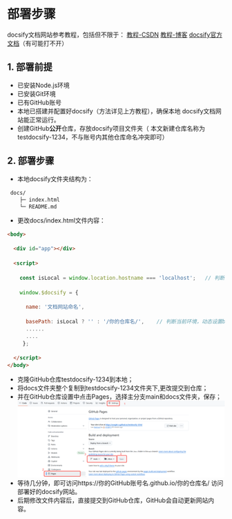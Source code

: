 # 部署步骤
docsify文档网站参考教程，包括但不限于： 
<a href="https://blog.csdn.net/gradfly/article/details/122739628"  alt="教程-CSDN" target="_blank">教程-CSDN</a>
<a href="https://www.cnblogs.com/xhemj/p/How-to-Use-Docsify.html#%E5%AE%98%E6%96%B9%E8%AF%B4%E6%98%8E" alt="教程-博客" target="_blank">教程-博客</a>
<a href=" https://docsify.js.org/#/zh-cn/" alt="docsify官方文档" target="_blank">docsify官方文档</a>（有可能打不开）

## 1. 部署前提
- 已安装Node.js环境 
- 已安装Git环境   
- 已有GitHub账号 
- 本地已搭建并配置好docsify（方法详见上方教程），确保本地 docsify文档网站能正常运行。
- 创建GitHub**公开**仓库，存放docsify项目文件夹（ 本文新建仓库名称为testdocsify-1234，不与账号内其他仓库命名冲突即可）
## 2. 部署步骤
+ 本地docsify文件夹结构为：
```plaintext
 docs/ 
	├─ index.html 
	└─ README.md
```
+ 更改docs/index.html文件内容：
```HTML
<body>

  <div id="app"></div>

  <script>

    const isLocal = window.location.hostname === 'localhost';   // 判断是否是本地环境

    window.$docsify = {

      name: '文档网站命名',

      basePath: isLocal ? '' : '/你的仓库名/',    // 判断当前环境，动态设置basepath，让文档在不同的环境中都能正确加载和显示
      ......
      ....
     };

  </script>
</body>
```
+ 克隆GitHub仓库testdocsify-1234到本地；
+ 将docs文件夹整个复制到testdocsify-1234文件夹下,更改提交到仓库；
+ 并在GitHub仓库设置中点击Pages，选择主分支main和docs文件夹，保存；
  <img src="../images/image.png" alt="克隆仓库"  />
+ 等待几分钟，即可访问https://你的GitHub账号名.github.io/你的仓库名/ 访问部署好的docsify网站。
+ 后期修改文件内容后，直接提交到GitHub仓库，GitHub会自动更新网站内容。